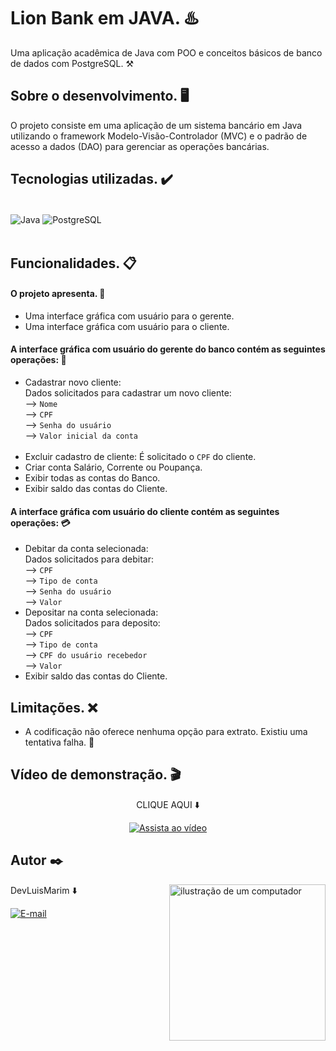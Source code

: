 # Lion Bank em JAVA. ♨️
Uma aplicação acadêmica de Java com POO e conceitos básicos de banco de dados com PostgreSQL. ⚒️

## Sobre o desenvolvimento. 🖥️
O projeto consiste em uma aplicação de um sistema bancário em Java utilizando o framework Modelo-Visão-Controlador (MVC) e o padrão de acesso a dados (DAO) para gerenciar as operações bancárias.

## Tecnologias utilizadas. ✔️

<div style="display: inline-block"><br/>
    <img align="center" alt="Java" src="https://img.shields.io/badge/Java-ED8B00?style=for-the-badge&logo=openjdk&logoColor=white"/>
    <img align="center" alt="PostgreSQL" src=	"https://img.shields.io/badge/PostgreSQL-316192?style=for-the-badge&logo=postgresql&logoColor=white"/>
    <br/><br/>
</div>


## Funcionalidades. 📋

#### O projeto apresenta. 🎯
- Uma interface gráfica com usuário para o gerente.
- Uma interface gráfica com usuário para o cliente.

#### A interface gráfica com usuário do gerente do banco contém as seguintes operações: 💼

- Cadastrar novo cliente:<br/>
 Dados solicitados para cadastrar um novo cliente:<br/>
 --> `Nome`
  <br/>
 --> `CPF`
  <br/>
 --> `Senha do usuário`
  <br/>
 --> `Valor inicial da conta`
  <br/>
  <br/>
- Excluir cadastro de cliente: É solicitado o `CPF` do cliente. 
- Criar conta Salário, Corrente ou Poupança.
- Exibir todas as contas do Banco.
- Exibir saldo das contas do Cliente.

#### A interface gráfica com usuário do cliente contém as seguintes operações: 💳

- Debitar da conta selecionada:<br/>
Dados solicitados para debitar:<br/>
 --> `CPF`
  <br/>
 --> `Tipo de conta`
  <br/>
 --> `Senha do usuário`
  <br/>
 --> `Valor`
  <br/>
- Depositar na conta selecionada:<br/>
Dados solicitados para deposito:<br/>
 --> `CPF`
  <br/>
 --> `Tipo de conta`
  <br/>
 --> `CPF do usuário recebedor`
  <br/>
 --> `Valor`
  <br/>
- Exibir saldo das contas do Cliente.


## Limitações. ❌

- A codificação não oferece nenhuma opção para extrato. Existiu uma tentativa falha. 😬

## Vídeo de demonstração. 🎬
<p align = "middle">
 CLIQUE AQUI ⬇️
<p align = "middle"
    

[![Assista ao vídeo](https://img.youtube.com/vi/BSzbpWOA5iY/0.jpg)](https://www.youtube.com/watch?v=BSzbpWOA5iY?si=C5_kUPuPhHLXdv6a)

>

## Autor ✒️  

<img src="https://raw.githubusercontent.com/MicaelliMedeiros/micaellimedeiros/master/image/computer-illustration.png" alt="ilustração de um computador" min-width="400px" max-width="250px" width="250px" align="right">

DevLuisMarim ⬇️ <div style="display:
 inline-block">[![E-mail](https://img.shields.io/badge/GitHub-181717.svg?style=for-the-badge&logo=GitHub&logoColor=white)](https://github.com/LuiisMarim)



